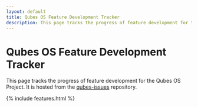 ```yaml
---
layout: default
title: Qubes OS Feature Development Tracker
description: This page tracks the progress of feature development for the Qubes OS Project.
---
```


Qubes OS Feature Development Tracker
====================================

This page tracks the progress of feature development for the Qubes OS Project.
It is hosted from the [qubes-issues] repository.

{% include features.html %}

[qubes-issues]: https://github.com/QubesOS/qubes-issues

